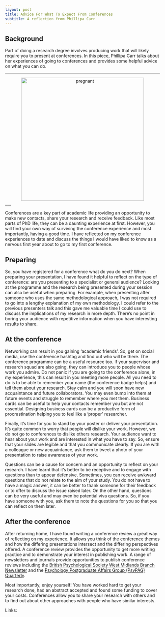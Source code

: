 ```yaml
---
layout: post
title: Advice For What To Expect From Conferences
subtitle: A reflection from Phillipa Carr
---
```


## Background
Part of doing a research degree involves producing work that will likely require you to present at conferences. In this piece, Phillipa Carr talks about her experiences of going to conferences and provides some helpful advice on what you can do.


___
<center>
  <img src="https://c1.staticflickr.com/5/4592/38297802924_c6690b570e_b.jpg" alt="pregnant" width = "400" />
</center>
___


Conferences are a key part of academic life providing an opportunity to make new contacts, share your research and receive feedback.  Like most parts of PhD life, they can be a daunting experience at first.  However, you will find your own way of surviving the conference experience and most importantly, having a good time.  I have reflected on my conference experiences to date and discuss the things I would have liked to know as a nervous first year about to go to my first conference.

## Preparing

So, you have registered for a conference what do you do next?  When preparing your presentation, I have found it helpful to reflect on the type of conference:  are you presenting to a specialist or general audience?  Looking at the programme and the research being presented during your session can also be useful when preparing.  For example, when presenting after someone who uses the same methodological approach, I was not required to go into a lengthy explanation of my own methodology.  I could refer to the previous presenters talk and this gave me valuable time I could use to discuss the implications of my research in more depth.  There’s no point in boring your audience with repetitive information when you have interesting results to share.  

## At the conference

Networking can result in you gaining ‘academic friends’.  So, get on social media, use the conference hashtag and find out who will be there.  The conference programme can be a useful resource too.  If your supervisor and research squad are also going, they can introduce you to people whose work you admire. Do not panic if you are going to the conference alone, in my experience, this can result in you meeting more people.  All you need to do is to be able to remember your name (the conference badge helps) and tell them about your research.  Stay calm and you will soon have new acquaintance and future collaborators.  You may even bump into them at future events and struggle to remember where you met them.  Business cards can be useful to help your contacts remember you but are not essential.  Designing business cards can be a productive form of procrastination helping you to feel like a ‘proper’ researcher.

Finally, it’s time for you to stand by your poster or deliver your presentation.  It’s quite common to worry that people will dislike your work.  However, we do not go to conferences to dislike others research.  Your audience want to hear about your work and are interested in what you have to say.  So, ensure that your slides are legible and that you communicate clearly.  If you are with a colleague or new acquaintance, ask them to tweet a photo of your presentation to raise awareness of your work.  

Questions can be a cause for concern and an opportunity to reflect on your research.  I have learnt that it’s better to be receptive and to engage with questions than to appear defensive.  Sometimes, you can receive awkward questions that do not relate to the aim of your study.  You do not have to have a magic answer, it can be better to thank someone for their feedback or to offer to discuss the issue raised later.  On the other hand, questions can be very useful and may even be potential viva questions.  So, if you have someone with you, ask them to note the questions for you so that you can reflect on them later.  

## After the conference

After returning home, I have found writing a conference review a great way of reflecting on my experience.  It allows you think of the conference themes and how the differing presentations intersect and the differing perspectives offered.  A conference review provides the opportunity to get more writing practice and to demonstrate your interest in publishing work.  A range of newsletters and journals provide opportunities to publish conference reviews including the [British Psychological Society West Midlands Branch Newsletter](https://www1.bps.org.uk/networks-and-communities/member-microsite/west-midlands-branch/publications) and the [Psychology Postgraduate Affairs Group (PsyPAG) Quarterly](http://www.psypag.co.uk/the-quarterly/).

Most importantly, enjoy yourself!  You have worked hard to get your research done, had an abstract accepted and found some funding to cover your costs.  Conferences allow you to share your research with others and to find out about other approaches with people who have similar interests.


 Links:
